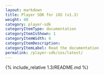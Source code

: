 ```yaml
---
layout: markdown
title: Player SDK for iOS (v1.3)
weight: 40
category: player-sdk
categoryItemType: documentation
categoryItemIsShown: 1
categoryItemWidth: 6
categoryItemDescription:
categoryItemLabel: Read the documentation
permalink: /player-sdk/ios/latest/
---
```

{% include_relative 1.3/README.md  %}
